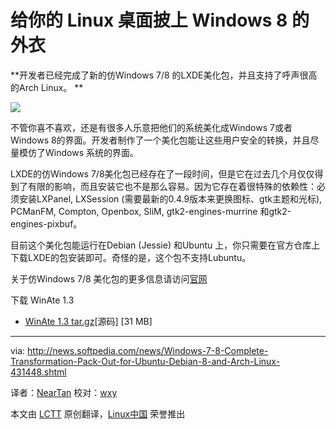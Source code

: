 给你的 Linux 桌面披上 Windows 8 的外衣
================================================================================

**开发者已经完成了新的仿Windows 7/8 的LXDE美化包，并且支持了呼声很高的Arch Linux。 **

![](http://i1-news.softpedia-static.com/images/news2/Windows-7-8-Complete-Transformation-Pack-Out-for-Ubuntu-Debian-8-and-Arch-Linux-431448-2.jpg)


不管你喜不喜欢，还是有很多人乐意把他们的系统美化成Windows 7或者Windows 8的界面。开发者制作了一个美化包能让这些用户安全的转换，并且尽量模仿了Windows 系统的界面。

LXDE的仿Windows 7/8美化包已经存在了一段时间，但是它在过去几个月仅仅得到了有限的影响，而且安装它也不是那么容易。因为它存在着很特殊的依赖性：必须安装LXPanel, LXSession (需要最新的0.4.9版本来更换图标、gtk主题和光标), PCManFM, Compton, Openbox, SliM, gtk2-engines-murrine 和gtk2-engines-pixbuf。

目前这个美化包能运行在Debian (Jessie) 和Ubuntu 上，你只需要在官方仓库上下载LXDE的包安装即可。奇怪的是，这个包不支持Lubuntu。


关于仿Windows 7/8 美化包的更多信息请访问[官网][1]

下载 WinAte 1.3

- [WinAte 1.3 tar.gz][2][源码] [31 MB]

--------------------------------------------------------------------------------

via: http://news.softpedia.com/news/Windows-7-8-Complete-Transformation-Pack-Out-for-Ubuntu-Debian-8-and-Arch-Linux-431448.shtml

译者：[NearTan](https://github.com/NearTan) 校对：[wxy](https://github.com/wxy)

本文由 [LCTT](https://github.com/LCTT/TranslateProject) 原创翻译，[Linux中国](http://linux.cn/) 荣誉推出

[1]:http://nhermosilla14.deviantart.com/art/WinAte-Windows-7-8-Transformation-Pack-for-LXDE-430156546
[2]:https://github.com/nhermosilla14/WinAte/archive/1.3.tar.gz